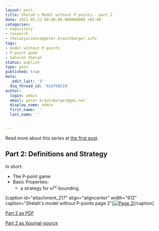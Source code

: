 ```yaml
---
layout: post
title: Shelah's Model without P-points-- part 2
date: 2011-05-22 09:00:00.000000000 +02:00
categories:
- expository
- research
- thelazyscience@peter.krautzberger.info
tags:
- model without P-points
- P-point game
- Saharon Shelah
status: publish
type: post
published: true
meta:
  _edit_last: '3'
  dsq_thread_id: '614798519'
author:
  login: admin
  email: peter.krautzberger@gmx.net
  display_name: admin
  first_name: ''
  last_name: ''


---
```


Read more about this series at [the first post](http://peter.krautzberger.info/2011/05/Shelah_model_without_P-points).

## Part 2: Definitions and Strategy

In short:

*   The P-point game
*   Basic Properties:
    *   a strategy for $\omega^\omega$-bounding.

[caption id="attachment_217" align="aligncenter" width="612" caption="Shelah's model without P-points page 2"][![Page 2](assets/pg_0002.jpg "pg_0002")](http://boolesrings.org/krautzberger/files/2011/08/pg_0002.jpg)[/caption]

[Part 2 as PDF](http://boolesrings.org/krautzberger/files/2011/08/pg_0002.pdf)

[Part 2 as Xournal-source](/grigorieff-sacks/pg_0002.xoj)
